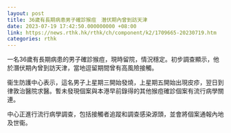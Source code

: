 ```yaml
---
layout: post
title: 36歲有長期病患男子確診猴痘　潛伏期內曾到訪天津
date: 2023-07-19 17:42:50.000000000 +08:00
link: https://news.rthk.hk/rthk/ch/component/k2/1709665-20230719.htm
categories: rthk
---
```


一名36歲有長期病患的男子確診猴痘，現時留院，情況穩定。初步調查顯示，他於潛伏期內曾到訪天津，當地逗留期間曾有高風險接觸。

衞生防護中心表示，這名男子上星期三開始發燒，上星期五開始出現皮疹，翌日到律敦治醫院求醫。暫未發現個案與本港早前錄得的其他猴痘確診個案有流行病學關連。

中心正進行流行病學調查，包括接觸者追蹤和調查感染源頭，並會將個案通報內地及世衞。
